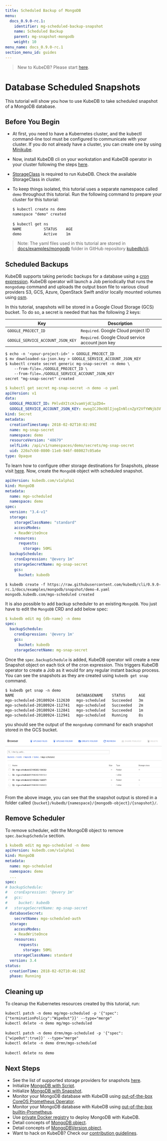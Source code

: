 ```yaml
---
title: Scheduled Backup of MongoDB
menu:
  docs_0.9.0-rc.1:
    identifier: mg-scheduled-backup-snapshot
    name: Scheduled Backup
    parent: mg-snapshot-mongodb
    weight: 10
menu_name: docs_0.9.0-rc.1
section_menu_id: guides
---
```


> New to KubeDB? Please start [here](/docs/concepts/README.md).

# Database Scheduled Snapshots

This tutorial will show you how to use KubeDB to take scheduled snapshot of a MongoDB database.

## Before You Begin

- At first, you need to have a Kubernetes cluster, and the kubectl command-line tool must be configured to communicate with your cluster. If you do not already have a cluster, you can create one by using [Minikube](https://github.com/kubernetes/minikube).

- Now, install KubeDB cli on your workstation and KubeDB operator in your cluster following the steps [here](/docs/setup/install.md).

- [StorageClass](https://kubernetes.io/docs/concepts/storage/storage-classes/) is required to run KubeDB. Check the available StorageClass in cluster.

- To keep things isolated, this tutorial uses a separate namespace called `demo` throughout this tutorial. Run the following command to prepare your cluster for this tutorial:

  ```console
  $ kubectl create ns demo
  namespace "demo" created

  $ kubectl get ns
  NAME          STATUS    AGE
  demo          Active    1m
  ```

> Note: The yaml files used in this tutorial are stored in [docs/examples/mongodb](https://github.com/kubedb/cli/tree/master/docs/examples/mongodb) folder in GitHub repository [kubedb/cli](https://github.com/kubedb/cli).

## Scheduled Backups

KubeDB supports taking periodic backups for a database using a [cron expression](https://github.com/robfig/cron/blob/v2/doc.go#L26).  KubeDB operator will launch a Job periodically that runs the `mongodump` command and uploads the output bson file to various cloud providers S3, GCS, Azure, OpenStack Swift and/or locally mounted volumes using [osm](https://github.com/appscode/osm).

In this tutorial, snapshots will be stored in a Google Cloud Storage (GCS) bucket. To do so, a secret is needed that has the following 2 keys:

| Key  | Description  |
| ---- | ------------ |
| `GOOGLE_PROJECT_ID` | `Required`. Google Cloud project ID |
| `GOOGLE_SERVICE_ACCOUNT_JSON_KEY` | `Required`. Google Cloud service account json key |

```console
$ echo -n '<your-project-id>' > GOOGLE_PROJECT_ID
$ mv downloaded-sa-json.key > GOOGLE_SERVICE_ACCOUNT_JSON_KEY
$ kubectl create secret generic mg-snap-secret -n demo \
    --from-file=./GOOGLE_PROJECT_ID \
    --from-file=./GOOGLE_SERVICE_ACCOUNT_JSON_KEY
secret "mg-snap-secret" created
```

```yaml
$ kubectl get secret mg-snap-secret -n demo -o yaml
apiVersion: v1
data:
  GOOGLE_PROJECT_ID: PHlvdXItcHJvamVjdC1pZD4=
  GOOGLE_SERVICE_ACCOUNT_JSON_KEY: ewogICJ0eXBlIjogInNlcnZpY2VfYWNjb3V...9tIgp9Cg==
kind: Secret
metadata:
  creationTimestamp: 2018-02-02T10:02:09Z
  name: mg-snap-secret
  namespace: demo
  resourceVersion: "48679"
  selfLink: /api/v1/namespaces/demo/secrets/mg-snap-secret
  uid: 220a7c60-0800-11e8-946f-080027c05a6e
type: Opaque
```

To learn how to configure other storage destinations for Snapshots, please visit [here](/docs/concepts/snapshot.md).  Now, create the `MongoDB` object with scheduled snapshot.

```yaml
apiVersion: kubedb.com/v1alpha1
kind: MongoDB
metadata:
  name: mgo-scheduled
  namespace: demo
spec:
  version: "3.4-v1"
  storage:
    storageClassName: "standard"
    accessModes:
    - ReadWriteOnce
    resources:
      requests:
        storage: 50Mi
  backupSchedule:
    cronExpression: "@every 1m"
    storageSecretName: mg-snap-secret
    gcs:
      bucket: kubedb
```

```console
$ kubedb create -f https://raw.githubusercontent.com/kubedb/cli/0.9.0-rc.1/docs/examples/mongodb/snapshot/demo-4.yaml
mongodb.kubedb.com/mgo-scheduled created
```

It is also possible to add  backup scheduler to an existing `MongoDB`. You just have to edit the `MongoDB` CRD and add below spec:

```yaml
$ kubedb edit mg {db-name} -n demo
spec:
  backupSchedule:
    cronExpression: '@every 1m'
    gcs:
      bucket: kubedb
    storageSecretName: mg-snap-secret
```

Once the `spec.backupSchedule` is added, KubeDB operator will create a new Snapshot object on each tick of the cron expression. This triggers KubeDB operator to create a Job as it would for any regular instant backup process. You can see the snapshots as they are created using `kubedb get snap` command.

```console
$ kubedb get snap -n demo
NAME                            DATABASENAME    STATUS      AGE
mgo-scheduled-20180924-112630   mgo-scheduled   Succeeded   3m
mgo-scheduled-20180924-112741   mgo-scheduled   Succeeded   2m
mgo-scheduled-20180924-112841   mgo-scheduled   Succeeded   1m
mgo-scheduled-20180924-112941   mgo-scheduled   Running     8s
```

you should see the output of the `mongodump` command for each snapshot stored in the GCS bucket.

![snapshot-console](/docs/images/mongodb/mgo-scheduled.png)

From the above image, you can see that the snapshot output is stored in a folder called `{bucket}/kubedb/{namespace}/{mongodb-object}/{snapshot}/`.

## Remove Scheduler

To remove scheduler, edit the MongoDB object  to remove `spec.backupSchedule` section.

```yaml
$ kubedb edit mg mgo-scheduled -n demo
apiVersion: kubedb.com/v1alpha1
kind: MongoDB
metadata:
  name: mgo-scheduled
  namespace: demo
  ...
spec:
# backupSchedule:
#   cronExpression: '@every 1m'
#   gcs:
#     bucket: kubedb
#   storageSecretName: mg-snap-secret
  databaseSecret:
    secretName: mgo-scheduled-auth
  storage:
    accessModes:
    - ReadWriteOnce
    resources:
      requests:
        storage: 50Mi
    storageClassName: standard
  version: 3.4
status:
  creationTime: 2018-02-02T10:46:18Z
  phase: Running
```

## Cleaning up

To cleanup the Kubernetes resources created by this tutorial, run:

```console
kubectl patch -n demo mg/mgo-scheduled -p '{"spec":{"terminationPolicy":"WipeOut"}}' --type="merge"
kubectl delete -n demo mg/mgo-scheduled

kubectl patch -n demo drmn/mgo-scheduled -p '{"spec":{"wipeOut":true}}' --type="merge"
kubectl delete -n demo drmn/mgo-scheduled

kubectl delete ns demo
```

## Next Steps

- See the list of supported storage providers for snapshots [here](/docs/concepts/snapshot.md).
- Initialize [MongoDB with Script](/docs/guides/mongodb/initialization/using-script.md).
- Initialize [MongoDB with Snapshot](/docs/guides/mongodb/initialization/using-snapshot.md).
- Monitor your MongoDB database with KubeDB using [out-of-the-box CoreOS Prometheus Operator](/docs/guides/mongodb/monitoring/using-coreos-prometheus-operator.md).
- Monitor your MongoDB database with KubeDB using [out-of-the-box builtin-Prometheus](/docs/guides/mongodb/monitoring/using-builtin-prometheus.md).
- Use [private Docker registry](/docs/guides/mongodb/private-registry/using-private-registry.md) to deploy MongoDB with KubeDB.
- Detail concepts of [MongoDB object](/docs/concepts/databases/mongodb.md).
- Detail concepts of [MongoDBVersion object](/docs/concepts/catalog/mongodb.md).
- Want to hack on KubeDB? Check our [contribution guidelines](/docs/CONTRIBUTING.md).
